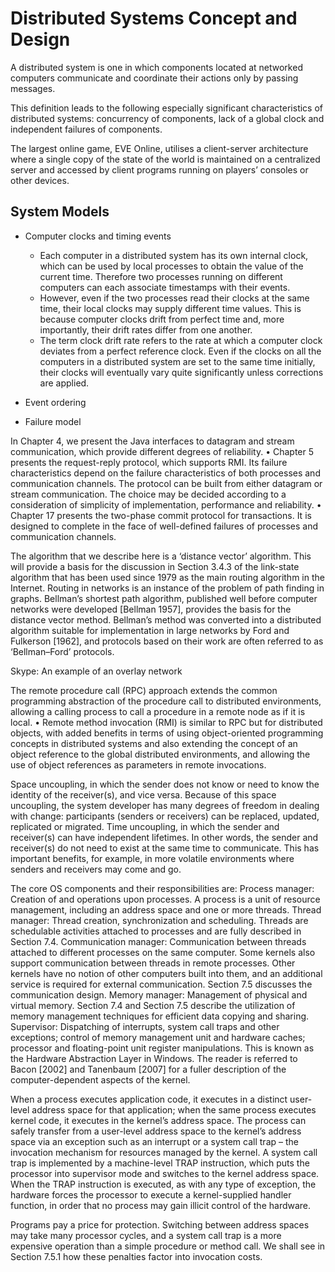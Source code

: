 # Distributed Systems Concept and Design

A distributed system is one in which components located at networked computers communicate and coordinate their actions only by passing messages. 

This definition leads to the following especially significant characteristics of distributed systems: concurrency of components, lack of a global clock and independent failures of components.

The largest online game, EVE Online, utilises a client-server architecture where a single copy of the state of the world is maintained on a centralized server and accessed by client programs running on players’ consoles or other devices.

## System Models

- Computer clocks and timing events 
    - Each computer in a distributed system has its own internal clock, which can be used by local processes to obtain the value of the current time. Therefore two processes running on different computers can each associate timestamps with their events. 
    - However, even if the two processes read their clocks at the same time, their local clocks may supply different time values. This is because computer clocks drift from perfect time and, more importantly, their drift rates differ from one another. 
    - The term clock drift rate refers to the rate at which a computer clock deviates from a perfect reference clock. Even if the clocks on all the computers in a distributed system are set to the same time initially, their clocks will eventually vary quite significantly unless corrections are applied.

- Event ordering
- Failure model

In Chapter 4, we present the Java interfaces to datagram and stream communication, which provide different degrees of reliability.
• Chapter 5 presents the request-reply protocol, which supports RMI. Its failure characteristics depend on the failure characteristics of both processes and communication channels. The protocol can be built from either datagram or stream communication. The choice may be decided according to a consideration of simplicity of implementation, performance and reliability.
• Chapter 17 presents the two-phase commit protocol for transactions. It is designed to complete in the face of well-defined failures of processes and communication channels.

The algorithm that we describe here is a ‘distance vector’ algorithm. This will provide a basis for the discussion in Section 3.4.3 of the link-state algorithm that has been used since 1979 as the main routing algorithm in the Internet. Routing in networks is an instance of the problem of path finding in graphs. Bellman’s shortest path algorithm, published well before computer networks were developed [Bellman 1957], provides the basis for the distance vector method. Bellman’s method was converted into a distributed algorithm suitable for implementation in large networks by Ford and Fulkerson [1962], and protocols based on their work are often referred to as ‘Bellman–Ford’ protocols. 

Skype: An example of an overlay network

 The remote procedure call (RPC) approach extends the common programming abstraction of the procedure call to distributed environments, allowing a calling process to call a procedure in a remote node as if it is local.
• Remote method invocation (RMI) is similar to RPC but for distributed objects, with added benefits in terms of using object-oriented programming concepts in distributed systems and also extending the concept of an object reference to the global distributed environments, and allowing the use of object references as parameters in remote invocations.

Space uncoupling, in which the sender does not know or need to know the identity of the receiver(s), and vice versa. Because of this space uncoupling, the system developer has many degrees of freedom in dealing with change: participants (senders or receivers) can be replaced, updated, replicated or migrated.
Time uncoupling, in which the sender and receiver(s) can have independent lifetimes. In other words, the sender and receiver(s) do not need to exist at the same time to communicate. This has important benefits, for example, in more volatile environments where senders and receivers may come and go.

The core OS components and their responsibilities are:
Process manager: Creation of and operations upon processes. A process is a unit of resource management, including an address space and one or more threads.
Thread manager: Thread creation, synchronization and scheduling. Threads are schedulable activities attached to processes and are fully described in Section 7.4.
Communication manager: Communication between threads attached to different processes on the same computer. Some kernels also support communication between threads in remote processes. Other kernels have no notion of other computers built into them, and an additional service is required for external communication. Section 7.5 discusses the communication design.
Memory manager: Management of physical and virtual memory. Section 7.4 and Section 7.5 describe the utilization of memory management techniques for efficient data copying and sharing.
Supervisor: Dispatching of interrupts, system call traps and other exceptions; control of memory management unit and hardware caches; processor and floating-point unit register manipulations. This is known as the Hardware Abstraction Layer in Windows. The reader is referred to Bacon [2002] and Tanenbaum [2007] for a fuller description of the computer-dependent aspects of the kernel.

When a process executes application code, it executes in a distinct user-level address space for that application; when the same process executes kernel code, it executes in the kernel’s address space. The process can safely transfer from a user-level address space to the kernel’s address space via an exception such as an interrupt or a system call trap – the invocation mechanism for resources managed by the kernel. A system call trap is implemented by a machine-level TRAP instruction, which puts the processor into supervisor mode and switches to the kernel address space. When the TRAP instruction is executed, as with any type of exception, the hardware forces the processor to execute a kernel-supplied handler function, in order that no process may gain illicit control of the hardware.

Programs pay a price for protection. Switching between address spaces may take many processor cycles, and a system call trap is a more expensive operation than a simple procedure or method call. We shall see in Section 7.5.1 how these penalties factor into invocation costs.